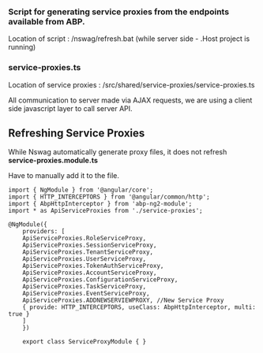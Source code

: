 ### Script for generating service proxies from the endpoints available from ABP.

Location of script : /nswag/refresh.bat (while server side - .Host project is running)

### service-proxies.ts

Location of service proxies : /src/shared/service-proxies/service-proxies.ts

All communication to server made via AJAX requests, we are using a client side javascript layer to call server API.

## Refreshing Service Proxies

While Nswag automatically generate proxy files, it does not refresh **service-proxies.module.ts**

Have to manually add it to the file.

```
import { NgModule } from '@angular/core'; 
import { HTTP_INTERCEPTORS } from '@angular/common/http'; 
import { AbpHttpInterceptor } from 'abp-ng2-module'; 
import * as ApiServiceProxies from './service-proxies'; 

@NgModule({ 
	providers: [ 
	ApiServiceProxies.RoleServiceProxy, 
	ApiServiceProxies.SessionServiceProxy,
	ApiServiceProxies.TenantServiceProxy, 
	ApiServiceProxies.UserServiceProxy, 
	ApiServiceProxies.TokenAuthServiceProxy,
	ApiServiceProxies.AccountServiceProxy,
	ApiServiceProxies.ConfigurationServiceProxy,
	ApiServiceProxies.TaskServiceProxy, 
	ApiServiceProxies.EventServiceProxy, 
	ApiServiceProxies.ADDNEWSERVIEWPROXY, //New Service Proxy 
	{ provide: HTTP_INTERCEPTORS, useClass: AbpHttpInterceptor, multi: true } 
	]
	}) 
	
	export class ServiceProxyModule { }

```